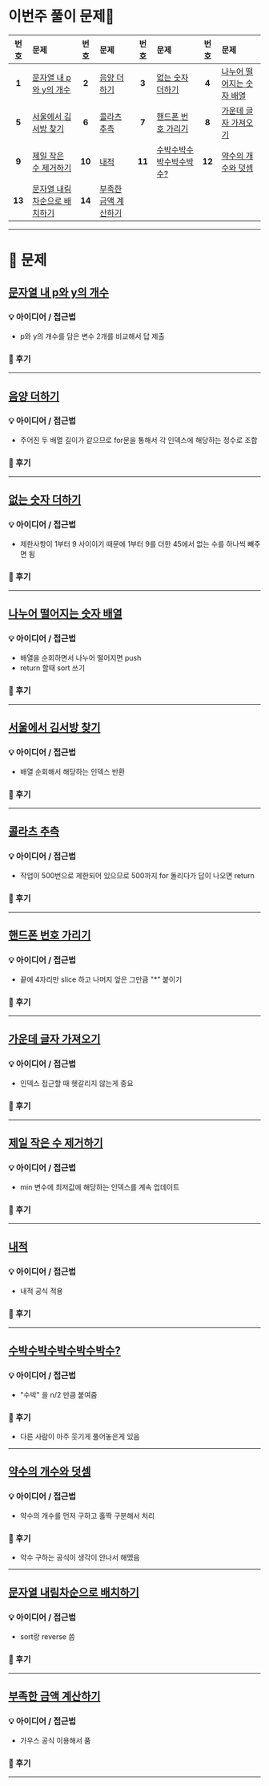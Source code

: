# 이번주 풀이 문제🧩

|  번호  | 문제                                                                                            |  번호  | 문제                                                                                    |  번호  | 문제                                                                                       |  번호  | 문제                                                                                         |
| :----: | :---------------------------------------------------------------------------------------------- | :----: | :-------------------------------------------------------------------------------------- | :----: | :----------------------------------------------------------------------------------------- | :----: | :------------------------------------------------------------------------------------------- |
| **1**  | [문자열 내 p와 y의 개수](https://school.programmers.co.kr/learn/courses/30/lessons/12916)       | **2**  | [음양 더하기](https://school.programmers.co.kr/learn/courses/30/lessons/76501)          | **3**  | [없는 숫자 더하기](https://school.programmers.co.kr/learn/courses/30/lessons/86051)        | **4**  | [나누어 떨어지는 숫자 배열](https://school.programmers.co.kr/learn/courses/30/lessons/12910) |
| **5**  | [서울에서 김서방 찾기](https://school.programmers.co.kr/learn/courses/30/lessons/12919)         | **6**  | [콜라츠 추측](https://school.programmers.co.kr/learn/courses/30/lessons/12943)          | **7**  | [핸드폰 번호 가리기](https://school.programmers.co.kr/learn/courses/30/lessons/12948)      | **8**  | [가운데 글자 가져오기](https://school.programmers.co.kr/learn/courses/30/lessons/12903)      |
| **9**  | [제일 작은 수 제거하기](https://school.programmers.co.kr/learn/courses/30/lessons/12935)        | **10** | [내적](https://school.programmers.co.kr/learn/courses/30/lessons/70128)                 | **11** | [수박수박수박수박수박수?](https://school.programmers.co.kr/learn/courses/30/lessons/12922) | **12** | [약수의 개수와 덧셈](https://school.programmers.co.kr/learn/courses/30/lessons/77884)        |
| **13** | [문자열 내림차순으로 배치하기](https://school.programmers.co.kr/learn/courses/30/lessons/12917) | **14** | [부족한 금액 계산하기](https://school.programmers.co.kr/learn/courses/30/lessons/82612) |

---

# 🧩 문제

## [문자열 내 p와 y의 개수](https://school.programmers.co.kr/learn/courses/30/lessons/12916)

### 💡 아이디어 / 접근법

- p와 y의 개수를 담은 변수 2개를 비교해서 답 제출

### 🤔 후기

---

## [음양 더하기](https://school.programmers.co.kr/learn/courses/30/lessons/76501)

### 💡 아이디어 / 접근법

- 주어진 두 배열 길이가 같으므로 for문을 통해서 각 인덱스에 해당하는 정수로 조합

### 🤔 후기

---

## [없는 숫자 더하기](https://school.programmers.co.kr/learn/courses/30/lessons/86051)

### 💡 아이디어 / 접근법

- 제한사항이 1부터 9 사이이기 때문에 1부터 9를 더한 45에서 없는 수를 하나씩 빼주면 됨

### 🤔 후기

---

## [나누어 떨어지는 숫자 배열](https://school.programmers.co.kr/learn/courses/30/lessons/12910)

### 💡 아이디어 / 접근법

- 배열을 순회하면서 나누어 떨어지면 push
- return 할때 sort 쓰기

### 🤔 후기

---

## [서울에서 김서방 찾기](https://school.programmers.co.kr/learn/courses/30/lessons/12919)

### 💡 아이디어 / 접근법

- 배열 순회해서 해당하는 인덱스 반환

### 🤔 후기

---

## [콜라츠 추측](https://school.programmers.co.kr/learn/courses/30/lessons/12943)

### 💡 아이디어 / 접근법

- 작업이 500번으로 제한되어 있으므로 500까지 for 돌리다가 답이 나오면 return

### 🤔 후기

---

## [핸드폰 번호 가리기](https://school.programmers.co.kr/learn/courses/30/lessons/12948)

### 💡 아이디어 / 접근법

- 끝에 4자리만 slice 하고 나머지 앞은 그만큼 "\*" 붙이기

### 🤔 후기

---

## [가운데 글자 가져오기](https://school.programmers.co.kr/learn/courses/30/lessons/12903)

### 💡 아이디어 / 접근법

- 인덱스 접근할 때 헷갈리지 않는게 중요

### 🤔 후기

---

## [제일 작은 수 제거하기](https://school.programmers.co.kr/learn/courses/30/lessons/12935)

### 💡 아이디어 / 접근법

- min 변수에 최저값에 해당하는 인덱스를 계속 업데이트

### 🤔 후기

---

## [내적](https://school.programmers.co.kr/learn/courses/30/lessons/70128)

### 💡 아이디어 / 접근법

- 내적 공식 적용

### 🤔 후기

---

## [수박수박수박수박수박수?](https://school.programmers.co.kr/learn/courses/30/lessons/12922)

### 💡 아이디어 / 접근법

- "수박" 을 n/2 만큼 붙여줌

### 🤔 후기

- 다른 사람이 아주 웃기게 풀어놓은게 있음

---

## [약수의 개수와 덧셈](https://school.programmers.co.kr/learn/courses/30/lessons/77884)

### 💡 아이디어 / 접근법

- 약수의 개수를 먼저 구하고 홀짝 구분해서 처리

### 🤔 후기

- 약수 구하는 공식이 생각이 안나서 해멨음

---

## [문자열 내림차순으로 배치하기](https://school.programmers.co.kr/learn/courses/30/lessons/12917)

### 💡 아이디어 / 접근법

- sort랑 reverse 씀

### 🤔 후기

---

## [부족한 금액 계산하기](https://school.programmers.co.kr/learn/courses/30/lessons/82612)

### 💡 아이디어 / 접근법

- 가우스 공식 이용해서 품

### 🤔 후기

---
